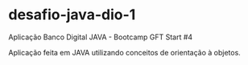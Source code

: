 # desafio-java-dio-1
Aplicação Banco Digital JAVA - Bootcamp GFT Start #4 

Aplicação feita em JAVA utilizando conceitos de orientação à objetos.

